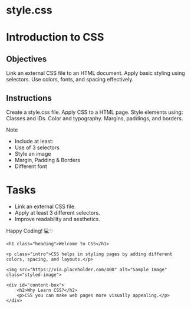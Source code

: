 # style.css

# Introduction to CSS

## Objectives
Link an external CSS file to an HTML document.
Apply basic styling using selectors.
Use colors, fonts, and spacing effectively.

## Instructions

Create a style.css file.
Apply CSS to a HTML page.
Style elements using:
Classes and IDs.
Color and typography.
Margins, paddings, and borders.

>[!NOTE]
>  - Include at least:
>  - Use of 3 selectors
>  - Style an image
>  - Margin, Padding & Borders
>  - Different font

# Tasks
 - Link an external CSS file.
 - Apply at least 3 different selectors.
 - Improve readability and aesthetics.

Happy Coding! 💻✨


<!DOCTYPE html>
<html lang="en">
<head>
    <meta charset="UTF-8">
    <meta name="viewport" content="width=device-width, initial-scale=1.0">
    <title>Introduction to CSS</title>
    <link rel="stylesheet" href="style.css"> <!-- Linking external CSS -->
</head>
<body>

    <h1 class="heading">Welcome to CSS</h1>

    <p class="intro">CSS helps in styling pages by adding different colors, spacing, and layouts.</p>

    <img src="https://via.placeholder.com/400" alt="Sample Image" class="styled-image">

    <div id="content-box">
        <h2>Why Learn CSS?</h2>
        <p>CSS you can make web pages more visually appealing.</p>
    </div>

</body>
</html>

